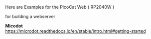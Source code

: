 Here are Examples for the PicoCat Web ( RP2040W )

for building a webserver<br>

<b>Micodot</B><br>
https://microdot.readthedocs.io/en/stable/intro.html#getting-started
